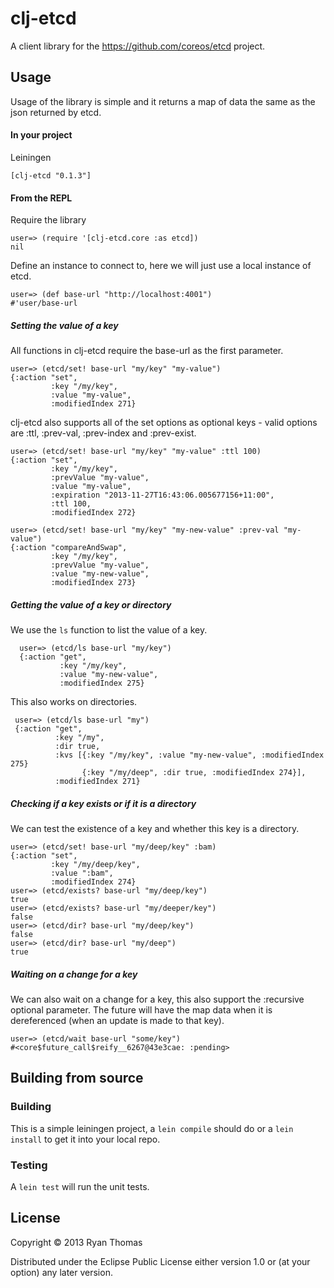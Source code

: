 # clj-etcd

A client library for the https://github.com/coreos/etcd project.

## Usage

Usage of the library is simple and it returns a map of data the same as the json returned by etcd.

#### In your project

Leiningen

`[clj-etcd "0.1.3"]`

#### From the REPL

Require the library

    user=> (require '[clj-etcd.core :as etcd])
    nil

Define an instance to connect to, here we will just use a local instance of etcd.

    user=> (def base-url "http://localhost:4001")
    #'user/base-url

##### Setting the value of a key

All functions in clj-etcd require the base-url as the first parameter.

    user=> (etcd/set! base-url "my/key" "my-value")
    {:action "set", 
             :key "/my/key", 
             :value "my-value", 
             :modifiedIndex 271}

clj-etcd also supports all of the set options as optional keys - valid options are :ttl, :prev-val, :prev-index and :prev-exist.

    user=> (etcd/set! base-url "my/key" "my-value" :ttl 100)
    {:action "set", 
             :key "/my/key", 
             :prevValue "my-value", 
             :value "my-value", 
             :expiration "2013-11-27T16:43:06.005677156+11:00", 
             :ttl 100, 
             :modifiedIndex 272}
    
    user=> (etcd/set! base-url "my/key" "my-new-value" :prev-val "my-value")
    {:action "compareAndSwap", 
             :key "/my/key", 
             :prevValue "my-value", 
             :value "my-new-value", 
             :modifiedIndex 273}

##### Getting the value of a key or directory

We use the `ls` function to list the value of a key.

      user=> (etcd/ls base-url "my/key")
      {:action "get", 
               :key "/my/key", 
               :value "my-new-value", 
               :modifiedIndex 275}

This also works on directories.

     user=> (etcd/ls base-url "my")
     {:action "get", 
              :key "/my", 
              :dir true, 
              :kvs [{:key "/my/key", :value "my-new-value", :modifiedIndex 275}
                    {:key "/my/deep", :dir true, :modifiedIndex 274}], 
              :modifiedIndex 271}

##### Checking if a key exists or if it is a directory

We can test the existence of a key and whether this key is a directory.

    user=> (etcd/set! base-url "my/deep/key" :bam)
    {:action "set", 
             :key "/my/deep/key", 
             :value ":bam", 
             :modifiedIndex 274}
    user=> (etcd/exists? base-url "my/deep/key")
    true
    user=> (etcd/exists? base-url "my/deeper/key")
    false
    user=> (etcd/dir? base-url "my/deep/key")
    false
    user=> (etcd/dir? base-url "my/deep")
    true

##### Waiting on a change for a key

We can also wait on a change for a key, this also support the :recursive optional parameter. The future will have the map data when it is dereferenced (when an update is made to that key).

    user=> (etcd/wait base-url "some/key")
    #<core$future_call$reify__6267@43e3cae: :pending>

## Building from source

### Building

This is a simple leiningen project, a `lein compile` should do or a `lein install` to get it into your local repo.

### Testing

A `lein test` will run the unit tests.

## License

Copyright © 2013 Ryan Thomas

Distributed under the Eclipse Public License either version 1.0 or (at
your option) any later version.
